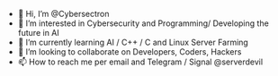 - 👋 Hi, I’m @Cybersectron
- 👀 I’m interested in Cybersecurity and Programming/ Developing the future in AI
- 🌱 I’m currently learning AI / C++ / C and Linux Server Farming
- 💞️ I’m looking to collaborate on Developers, Coders, Hackers
- 📫 How to reach me per email and Telegram / Signal @serverdevil

<!---
Cybersectron/Cybersectron is a ✨ special ✨ repository because its `README.md` (this file) appears on your GitHub profile.
You can click the Preview link to take a look at your changes.
--->
